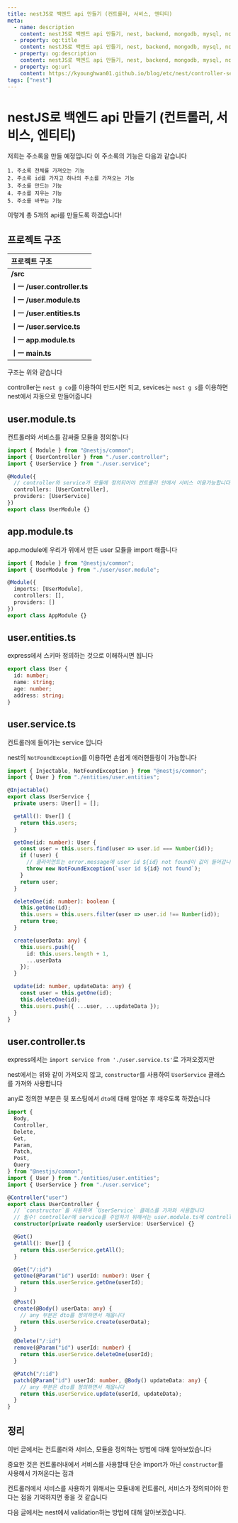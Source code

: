 ```yaml
---
title: nestJS로 백엔드 api 만들기 (컨트롤러, 서비스, 엔티티)
meta:
  - name: description
    content: nestJS로 백엔드 api 만들기, nest, backend, mongodb, mysql, nosql, sequelize, express, node, typescript
  - property: og:title
    content: nestJS로 백엔드 api 만들기, nest, backend, mongodb, mysql, nosql, sequelize, express, node, typescript
  - property: og:description
    content: nestJS로 백엔드 api 만들기, nest, backend, mongodb, mysql, nosql, sequelize, express, node, typescript
  - property: og:url
    content: https://kyounghwan01.github.io/blog/etc/nest/controller-service/
tags: ["nest"]
---
```


# nestJS로 백엔드 api 만들기 (컨트롤러, 서비스, 엔티티)

저희는 주소록을 만들 예정입니다 이 주소록의 기능은 다음과 같습니다

```
1. 주소록 전체를 가져오는 기능
2. 주소록 id를 가지고 하나의 주소를 가져오는 기능
3. 주소를 만드는 기능
4. 주소를 지우는 기능
5. 주소를 바꾸는 기능
```

이렇게 총 5개의 api를 만들도록 하겠습니다!

## 프로젝트 구조

| 프로젝트 구조                |
| :--------------------------- |
| **/src**                     |
| **ㅣㅡ /user.controller.ts** |
| **ㅣㅡ /user.module.ts**     |
| **ㅣㅡ /user.entities.ts**   |
| **ㅣㅡ /user.service.ts**    |
| **ㅣㅡ app.module.ts**       |
| **ㅣㅡ main.ts**             |

구조는 위와 같습니다

controller는 `nest g co`를 이용하여 만드시면 되고, sevices는 `nest g s`를 이용하면 nest에서 자동으로 만들어줍니다

## user.module.ts

컨트롤러와 서비스를 감싸줄 모듈을 정의합니다

```ts
import { Module } from "@nestjs/common";
import { UserController } from "./user.controller";
import { UserService } from "./user.service";

@Module({
  // controller와 service가 모듈에 정의되어야 컨트롤러 안에서 서비스 이용가능합니다 (DI)
  controllers: [UserController],
  providers: [UserService]
})
export class UserModule {}
```

## app.module.ts

app.module에 우리가 위에서 만든 user 모듈을 import 해줍니다

```ts
import { Module } from "@nestjs/common";
import { UserModule } from "./user/user.module";

@Module({
  imports: [UserModule],
  controllers: [],
  providers: []
})
export class AppModule {}
```

## user.entities.ts

express에서 스키마 정의하는 것으로 이해하시면 됩니다

```ts
export class User {
  id: number;
  name: string;
  age: number;
  address: string;
}
```

## user.service.ts

컨트롤러에 들어가는 service 입니다

nest의 `NotFoundException`를 이용하면 손쉽게 에러핸들링이 가능합니다

```ts
import { Injectable, NotFoundException } from "@nestjs/common";
import { User } from "./entities/user.entities";

@Injectable()
export class UserService {
  private users: User[] = [];

  getAll(): User[] {
    return this.users;
  }

  getOne(id: number): User {
    const user = this.users.find(user => user.id === Number(id));
    if (!user) {
      // 클라이언트는 error.message에 user id ${id} not found이 값이 들어갑니다. status-code는 nest가 정해준 값으로 들어갑니다
      throw new NotFoundException(`user id ${id} not found`);
    }
    return user;
  }

  deleteOne(id: number): boolean {
    this.getOne(id);
    this.users = this.users.filter(user => user.id !== Number(id));
    return true;
  }

  create(userData: any) {
    this.users.push({
      id: this.users.length + 1,
      ...userData
    });
  }

  update(id: number, updateData: any) {
    const user = this.getOne(id);
    this.deleteOne(id);
    this.users.push({ ...user, ...updateData });
  }
}
```

## user.controller.ts

express에서는 `import service from './user.service.ts'`로 가져오겠지만

nest에서는 위와 같이 가져오지 않고, `constructor`를 사용하여 `UserService` 클래스를 가져와 사용합니다

any로 정의한 부분은 뒷 포스팅에서 `dto`에 대해 알아본 후 채우도록 하겠습니다

```ts {17}
import {
  Body,
  Controller,
  Delete,
  Get,
  Param,
  Patch,
  Post,
  Query
} from "@nestjs/common";
import { User } from "./entities/user.entities";
import { UserService } from "./user.service";

@Controller("user")
export class UserController {
  // `constructor`를 사용하여 `UserService` 클래스를 가져와 사용합니다
  // 필수! controller에 service를 주입하기 위해서는 user.module.ts에 controller와 service가 정의되어야 합니다
  constructor(private readonly userService: UserService) {}

  @Get()
  getAll(): User[] {
    return this.userService.getAll();
  }

  @Get("/:id")
  getOne(@Param("id") userId: number): User {
    return this.userService.getOne(userId);
  }

  @Post()
  create(@Body() userData: any) {
    // any 부분은 dto를 정의하면서 채웁니다
    return this.userService.create(userData);
  }

  @Delete("/:id")
  remove(@Param("id") userId: number) {
    return this.userService.deleteOne(userId);
  }

  @Patch("/:id")
  patch(@Param("id") userId: number, @Body() updateData: any) {
    // any 부분은 dto를 정의하면서 채웁니다
    return this.userService.update(userId, updateData);
  }
}
```

## 정리

이번 글에서는 컨트롤러와 서비스, 모듈을 정의하는 방법에 대해 알아보았습니다

중요한 것은 컨트롤러내에서 서비스를 사용할때 단순 import가 아닌 `constructor`를 사용해서 가져온다는 점과

컨트롤러에서 서비스를 사용하기 위해서는 모듈내에 컨트롤러, 서비스가 정의되어야 한다는 점을 기억하지면 좋을 것 같습니다

다음 글에서는 nest에서 validation하는 방법에 대해 알아보겠습니다.

<TagLinks />

<Comment />
